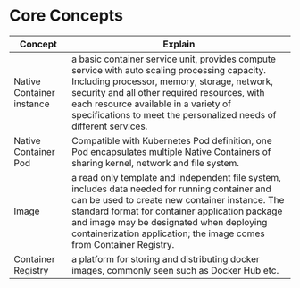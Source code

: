 # Core Concepts



| Concept | Explain |  
| --- | --- | 
| Native Container instance | a basic container service unit, provides compute service with auto scaling processing capacity. Including processor, memory, storage, network, security and all other required resources, with each resource available in a variety of specifications to meet the personalized needs of different services.   |     
| Native Container Pod |  Compatible with Kubernetes Pod definition, one Pod encapsulates multiple Native Containers of sharing kernel, network and file system.|   
|  Image | a read only template and independent file system, includes data needed for running container and can be used to create new container instance. The standard format for container application package and image may be designated when deploying containerization application; the image comes from Container Registry. | 
|  Container Registry  |  a platform for storing and distributing docker images, commonly seen such as Docker Hub etc.| 
